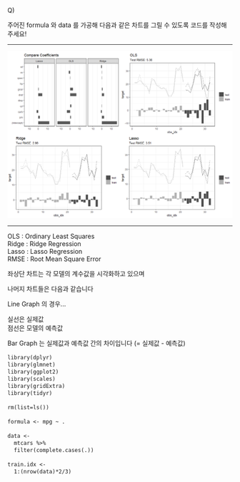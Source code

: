 Q)  

주어진 formula 와 data 를 가공해 다음과 같은 차트를 그릴 수 있도록 코드를 작성해주세요!  

---  
  
![result!](shrinkage_methods_result.PNG) 
  
---  
  
OLS : Ordinary Least Squares  
Ridge : Ridge Regression  
Lasso : Lasso Regression  
RMSE : Root Mean Square Error  

좌상단 차트는 각 모델의 계수값을 시각화하고 있으며  

나머지 차트들은 다음과 같습니다  

Line Graph 의 경우...  

실선은 실제값  
점선은 모델의 예측값  

Bar Graph 는 실제값과 예측값 간의 차이입니다 (= 실제값 - 예측값)  
  
```{r}
library(dplyr)
library(glmnet)
library(ggplot2)
library(scales)
library(gridExtra)
library(tidyr)

rm(list=ls())

formula <- mpg ~ .

data <- 
  mtcars %>% 
  filter(complete.cases(.))

train.idx <- 
  1:(nrow(data)*2/3)
```
